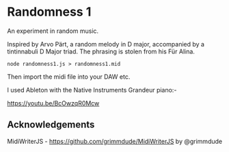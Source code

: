 # Randomness 1
An experiment in random music.

Inspired by Arvo Pärt, a random melody in D major, accompanied by a tintinnabuli D Major triad.  The phrasing is stolen from his Für Alina.

```node randomness1.js > randomness1.mid```

Then import the midi file into your DAW etc.

I used Ableton with the Native Instruments Grandeur piano:-

https://youtu.be/BcOwzqR0Mcw

## Acknowledgements

MidiWriterJS - https://github.com/grimmdude/MidiWriterJS by @grimmdude
